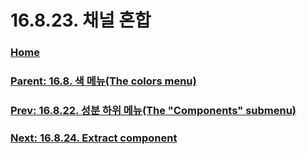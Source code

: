 # 16.8.23. 채널 혼합

### [Home](./00-home.md)
### [Parent: 16.8. 색 메뉴(The colors menu)](./16-08-00-the-colors-menu.md)
### [Prev: 16.8.22. 성분 하위 메뉴(The "Components" submenu)](./16-08-22-the-components-submenu.md)
### [Next: 16.8.24. Extract component](./16-08-24-extract-component.md)
